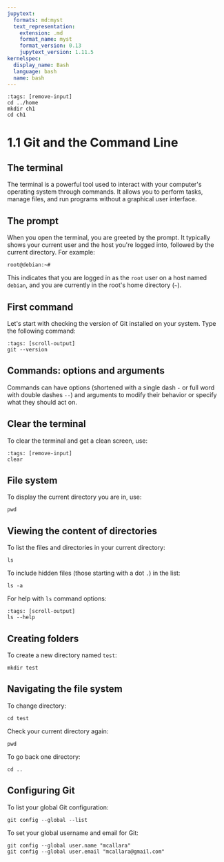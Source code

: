 ```yaml
---
jupytext:
  formats: md:myst
  text_representation:
    extension: .md
    format_name: myst
    format_version: 0.13
    jupytext_version: 1.11.5
kernelspec:
  display_name: Bash
  language: bash
  name: bash
---
```


```{code-cell} bash
:tags: [remove-input]
cd ../home
mkdir ch1
cd ch1
```

# 1.1 Git and the Command Line

## The terminal

The terminal is a powerful tool used to interact with your computer's operating system through commands. It allows you to perform tasks, manage files, and run programs without a graphical user interface.

## The prompt

When you open the terminal, you are greeted by the prompt. It typically shows your current user and the host you're logged into, followed by the current directory. For example:

```
root@debian:~#
```

This indicates that you are logged in as the `root` user on a host named `debian`, and you are currently in the root's home directory (`~`).

## First command

Let's start with checking the version of Git installed on your system. Type the following command:

```{code-cell} bash
:tags: [scroll-output]
git --version
```

## Commands: options and arguments

Commands can have options (shortened with a single dash `-` or full word with double dashes `--`) and arguments to modify their behavior or specify what they should act on.

## Clear the terminal

To clear the terminal and get a clean screen, use:

```{code-cell} bash
:tags: [remove-input]
clear
```

## File system

To display the current directory you are in, use:

```{code-cell} bash
pwd
```

## Viewing the content of directories

To list the files and directories in your current directory:

```{code-cell} bash
ls
```

To include hidden files (those starting with a dot `.`) in the list:

```{code-cell} bash
ls -a
```

For help with `ls` command options:

```{code-cell} bash
:tags: [scroll-output]
ls --help
```

## Creating folders

To create a new directory named `test`:

```{code-cell} bash
mkdir test
```

## Navigating the file system

To change directory:

```{code-cell} bash
cd test
```

Check your current directory again:

```{code-cell} bash
pwd
```

To go back one directory:

```{code-cell} bash
cd ..
```

## Configuring Git

To list your global Git configuration:

```{code-cell} bash
git config --global --list
```

To set your global username and email for Git:

```{code-cell} bash
git config --global user.name "mcallara"
git config --global user.email "mcallara@gmail.com"
```
